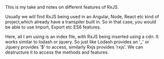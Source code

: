 This is my take and notes on different features of RxJS.

Usually we will find RxJS being used in an Angular, Node, React etc kind of project,which already have a transpiler built in. So in that case, you would be able to use Import, Export etc ES6 features. 

Here, all I am using is an index file, with RxJS being inserted using a cdn. It works similar to lodash or jquery. So just like Lodash provides an '_' or Jquery provides '$' to access, similarly Rxjs provides 'rxjs'. We can destructure it to access the methods and features.